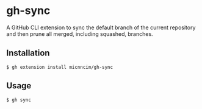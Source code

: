 # gh-sync

A GitHub CLI extension to sync the default branch of the current repository and
then prune all merged, including squashed, branches.

## Installation

```console
$ gh extension install micnncim/gh-sync
```

## Usage

```console
$ gh sync
```
